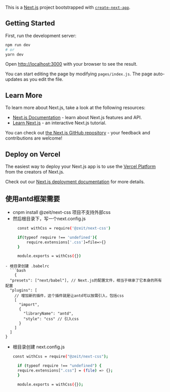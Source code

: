 This is a [Next.js](https://nextjs.org/) project bootstrapped with [`create-next-app`](https://github.com/vercel/next.js/tree/canary/packages/create-next-app).

## Getting Started

First, run the development server:

```bash
npm run dev
# or
yarn dev
```

Open [http://localhost:3000](http://localhost:3000) with your browser to see the result.

You can start editing the page by modifying `pages/index.js`. The page auto-updates as you edit the file.

## Learn More

To learn more about Next.js, take a look at the following resources:

- [Next.js Documentation](https://nextjs.org/docs) - learn about Next.js features and API.
- [Learn Next.js](https://nextjs.org/learn) - an interactive Next.js tutorial.

You can check out [the Next.js GitHub repository](https://github.com/vercel/next.js/) - your feedback and contributions are welcome!

## Deploy on Vercel

The easiest way to deploy your Next.js app is to use the [Vercel Platform](https://vercel.com/import?utm_medium=default-template&filter=next.js&utm_source=create-next-app&utm_campaign=create-next-app-readme) from the creators of Next.js.

Check out our [Next.js deployment documentation](https://nextjs.org/docs/deployment) for more details.


## 使用antd框架需要
- cnpm install @zeit/next-css  项目不支持外部css
- 然后根目录下，写一个next.config.js
  ```bash
    const withCss = require('@zeit/next-css')

    if(typeof require !== 'undefined'){
        require.extensions['.css']=file=>{}
    }

    module.exports = withCss({})
```
- 根目录创建 .babelrc
  ```bash
    {
  "presets": ["next/babel"], // Next.js的配置文件，相当于继承了它本身的所有配置
  "plugins": [
    // 增加新的插件，这个插件就是让antd可以按需引入，包括css
    [
      "import",
      {
        "libraryName": "antd",
        "style": "css" // 引入css
      }
    ]
  ]
}

  ```

- 根目录创建 next.config.js
  ```bash
  const withCss = require("@zeit/next-css");

    if (typeof require !== "undefined") {
    require.extensions[".css"] = (file) => {};
    }

    module.exports = withCss({});

  ```